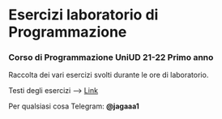 # Esercizi laboratorio di Programmazione
### Corso di Programmazione UniUD 21-22 Primo anno

Raccolta dei vari esercizi svolti durante le ore di laboratorio.  

Testi degli esercizi --> [Link](https://users.dimi.uniud.it/~claudio.mirolo/teaching/programmazione/index.html)
   

   
   
Per qualsiasi cosa Telegram: **@jagaaa1**
